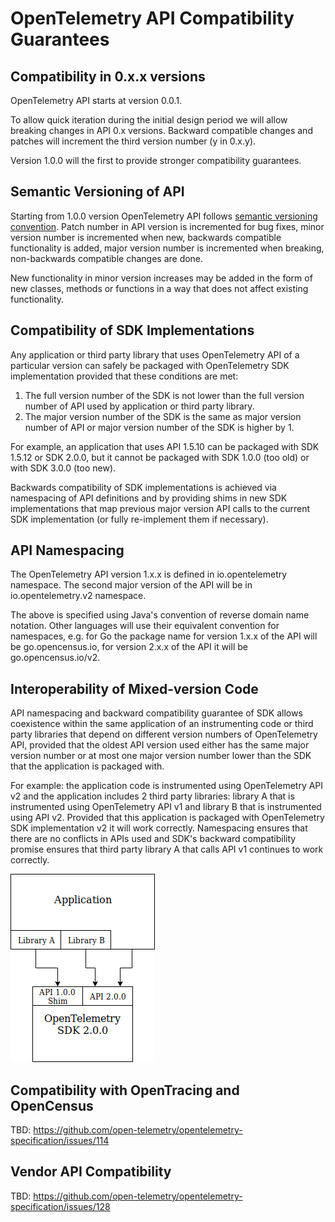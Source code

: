 # OpenTelemetry API Compatibility Guarantees

## Compatibility in 0.x.x versions

OpenTelemetry API starts at version 0.0.1.

To allow quick iteration during the initial design period we will allow breaking changes in API 0.x versions. Backward compatible changes and patches will increment the third version number (y in 0.x.y).

Version 1.0.0 will the first to provide stronger compatibility guarantees.

## Semantic Versioning of API

Starting from 1.0.0 version OpenTelemetry API follows [semantic versioning convention](https://semver.org/spec/v2.0.0.html). Patch number in API version is incremented for bug fixes, minor version number is incremented when new, backwards compatible functionality is added, major version number is incremented when breaking, non-backwards compatible changes are done.

New functionality in minor version increases may be added in the form of new classes, methods or functions in a way that does not affect existing functionality.

## Compatibility of SDK Implementations

Any application or third party library that uses OpenTelemetry API of a particular version can safely be packaged with OpenTelemetry SDK implementation provided that these conditions are met:

1. The full version number of the SDK is not lower than the full version number of API used by application or third party library.
2. The major version number of the SDK is the same as major version number of API or major version number of the SDK is higher by 1.

For example, an application that uses API 1.5.10 can be packaged with SDK 1.5.12 or SDK 2.0.0, but it cannot be packaged with SDK 1.0.0 (too old) or with SDK 3.0.0 (too new).

Backwards compatibility of SDK implementations is achieved via namespacing of API definitions and by providing shims in new SDK implementations that map previous major version API calls to the current SDK implementation (or fully re-implement them if necessary).

## API Namespacing

The OpenTelemetry API version 1.x.x is defined in io.opentelemetry namespace. The second major version of the API will be in io.opentelemetry.v2 namespace.

The above is specified using Java's convention of reverse domain name notation. Other languages will use their equivalent convention for namespaces, e.g. for Go the package name for version 1.x.x of the API will be go.opencensus.io, for version 2.x.x of the API it will be go.opencensus.io/v2.

## Interoperability of Mixed-version Code

API namespacing and backward compatibility guarantee of SDK allows coexistence within the same application of an instrumenting code or third party libraries that depend on different version numbers of OpenTelemetry API, provided that the oldest API version used either has the same major version number or at most one major version number lower than the SDK that the application is packaged with.

For example: the application code is instrumented using OpenTelemetry API v2 and the application includes 2 third party libraries: library A that is instrumented using OpenTelemetry API v1 and library B that is instrumented using API v2. Provided that this application is packaged with OpenTelemetry SDK implementation v2 it will work correctly. Namespacing ensures that there are no conflicts in APIs used and SDK's backward compatibility promise ensures that third party library A that calls API v1 continues to work correctly.

![Compatibility Example](compatibility-example.png)

## Compatibility with OpenTracing and OpenCensus

TBD: https://github.com/open-telemetry/opentelemetry-specification/issues/114

## Vendor API Compatibility

TBD: https://github.com/open-telemetry/opentelemetry-specification/issues/128
